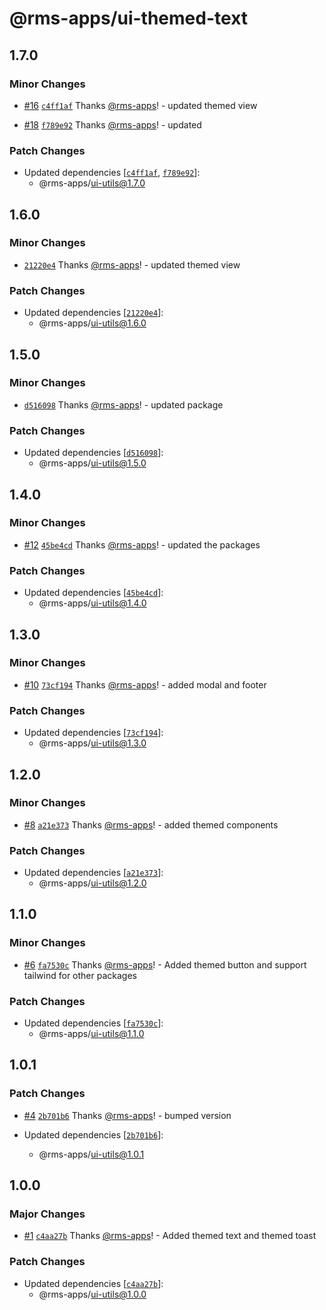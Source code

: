 # @rms-apps/ui-themed-text

## 1.7.0

### Minor Changes

- [#16](https://github.com/rms-apps/UI/pull/16)
  [`c4ff1af`](https://github.com/rms-apps/UI/commit/c4ff1af3b5bee8e08da99d250d1d61258515c93f)
  Thanks [@rms-apps](https://github.com/rms-apps)! - updated themed view

- [#18](https://github.com/rms-apps/UI/pull/18)
  [`f789e92`](https://github.com/rms-apps/UI/commit/f789e92ba3863c1fc065e50c3c37a9765cbe4b97)
  Thanks [@rms-apps](https://github.com/rms-apps)! - updated

### Patch Changes

- Updated dependencies
  [[`c4ff1af`](https://github.com/rms-apps/UI/commit/c4ff1af3b5bee8e08da99d250d1d61258515c93f),
  [`f789e92`](https://github.com/rms-apps/UI/commit/f789e92ba3863c1fc065e50c3c37a9765cbe4b97)]:
  - @rms-apps/ui-utils@1.7.0

## 1.6.0

### Minor Changes

- [`21220e4`](https://github.com/rms-apps/UI/commit/21220e42c19c8b750e4de0ed995dda3db3653a3e)
  Thanks [@rms-apps](https://github.com/rms-apps)! - updated themed view

### Patch Changes

- Updated dependencies
  [[`21220e4`](https://github.com/rms-apps/UI/commit/21220e42c19c8b750e4de0ed995dda3db3653a3e)]:
  - @rms-apps/ui-utils@1.6.0

## 1.5.0

### Minor Changes

- [`d516098`](https://github.com/rms-apps/UI/commit/d516098ea3e634f464a82bbdd090f281b047c315)
  Thanks [@rms-apps](https://github.com/rms-apps)! - updated package

### Patch Changes

- Updated dependencies
  [[`d516098`](https://github.com/rms-apps/UI/commit/d516098ea3e634f464a82bbdd090f281b047c315)]:
  - @rms-apps/ui-utils@1.5.0

## 1.4.0

### Minor Changes

- [#12](https://github.com/rms-apps/UI/pull/12)
  [`45be4cd`](https://github.com/rms-apps/UI/commit/45be4cdc8192c424e977bb67e302ba825e128d7b)
  Thanks [@rms-apps](https://github.com/rms-apps)! - updated the packages

### Patch Changes

- Updated dependencies
  [[`45be4cd`](https://github.com/rms-apps/UI/commit/45be4cdc8192c424e977bb67e302ba825e128d7b)]:
  - @rms-apps/ui-utils@1.4.0

## 1.3.0

### Minor Changes

- [#10](https://github.com/rms-apps/UI/pull/10)
  [`73cf194`](https://github.com/rms-apps/UI/commit/73cf194d2e72d0e172ff8f5d7c1867ccbc0c526f)
  Thanks [@rms-apps](https://github.com/rms-apps)! - added modal and footer

### Patch Changes

- Updated dependencies
  [[`73cf194`](https://github.com/rms-apps/UI/commit/73cf194d2e72d0e172ff8f5d7c1867ccbc0c526f)]:
  - @rms-apps/ui-utils@1.3.0

## 1.2.0

### Minor Changes

- [#8](https://github.com/rms-apps/UI/pull/8)
  [`a21e373`](https://github.com/rms-apps/UI/commit/a21e373785f204fcbb2e721d9333437885b50229)
  Thanks [@rms-apps](https://github.com/rms-apps)! - added themed components

### Patch Changes

- Updated dependencies
  [[`a21e373`](https://github.com/rms-apps/UI/commit/a21e373785f204fcbb2e721d9333437885b50229)]:
  - @rms-apps/ui-utils@1.2.0

## 1.1.0

### Minor Changes

- [#6](https://github.com/rms-apps/UI/pull/6)
  [`fa7530c`](https://github.com/rms-apps/UI/commit/fa7530c146c9161861056d5846065d5f64e4414e)
  Thanks [@rms-apps](https://github.com/rms-apps)! - Added themed button and
  support tailwind for other packages

### Patch Changes

- Updated dependencies
  [[`fa7530c`](https://github.com/rms-apps/UI/commit/fa7530c146c9161861056d5846065d5f64e4414e)]:
  - @rms-apps/ui-utils@1.1.0

## 1.0.1

### Patch Changes

- [#4](https://github.com/rms-apps/UI/pull/4)
  [`2b701b6`](https://github.com/rms-apps/UI/commit/2b701b64f01b4e6f8918717b8cc9d14112696d81)
  Thanks [@rms-apps](https://github.com/rms-apps)! - bumped version

- Updated dependencies
  [[`2b701b6`](https://github.com/rms-apps/UI/commit/2b701b64f01b4e6f8918717b8cc9d14112696d81)]:
  - @rms-apps/ui-utils@1.0.1

## 1.0.0

### Major Changes

- [#1](https://github.com/rms-apps/UI/pull/1)
  [`c4aa27b`](https://github.com/rms-apps/UI/commit/c4aa27be84a0ef8d5d5630a9a818bbd0e7db8c1e)
  Thanks [@rms-apps](https://github.com/rms-apps)! - Added themed text and
  themed toast

### Patch Changes

- Updated dependencies
  [[`c4aa27b`](https://github.com/rms-apps/UI/commit/c4aa27be84a0ef8d5d5630a9a818bbd0e7db8c1e)]:
  - @rms-apps/ui-utils@1.0.0
